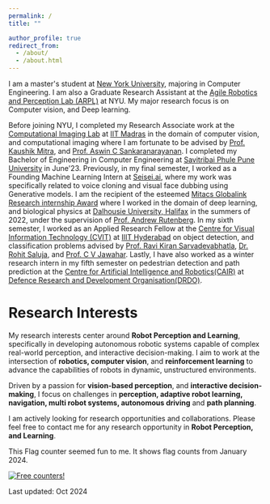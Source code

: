 ```yaml
---
permalink: /
title: ""

author_profile: true
redirect_from: 
  - /about/
  - /about.html
---
```


I am a master's student at [New York University](https://www.nyu.edu/), majoring in Computer Engineering. I am also a Graduate Research Assistant at the [Agile Robotics and Perception Lab (ARPL)](https://wp.nyu.edu/arpl/) at NYU. My major research focus is on Computer vision, and Deep learning. 

Before joining NYU, I completed my Research Associate work at the [Computational Imaging Lab](https://www.ee.iitm.ac.in/comp_photolab/) at [IIT Madras](https://www.iitm.ac.in/) in the domain of computer vision, and computational imaging where I am fortunate to be advised by [Prof. Kaushik Mitra](https://www.ee.iitm.ac.in/kmitra/), and [Prof. Aswin C Sankaranarayanan](https://www.ece.cmu.edu/directory/bios/sankaranarayanan-aswin.html). I completed my Bachelor of Engineering in Computer Engineering at [Savitribai Phule Pune University](http://www.unipune.ac.in/) in June'23. Previously, in my final semester, I worked as a Founding Machine Learning Intern at [Seisei.ai](https://www.seisei.ai/), where my work was specifically related to voice cloning and visual face dubbing using Generative models. I am the recipient of the esteemed [Mitacs Globalink Research internship Award](https://www.mitacs.ca/en/programs/globalink/globalink-research-internship) where I worked in the domain of deep learning, and biological physics at [Dalhousie University, Halifax](https://www.dal.ca/) in the summers of 2022, under the supervision of [Prof. Andrew Rutenberg](http://fizz.phys.dal.ca/~adr/). In my sixth semester, I worked as an Applied Research Fellow at the [Centre for Visual Information Technology (CVIT)](https://cvit.iiit.ac.in/) at [IIIT Hyderabad](https://www.iiit.ac.in/) on object detection, and classification problems advised by [Prof. Ravi Kiran Sarvadevabhatla](https://ravika.github.io/), [Dr. Rohit Saluja](https://rohitsaluja22.github.io/), and [Prof. C V Jawahar](https://faculty.iiit.ac.in/~jawahar/). Lastly, I have also worked as a winter research intern in my fifth semester on pedestrian detection and path prediction at the [Centre for Artificial Intelligence and Robotics(CAIR)](https://www.drdo.gov.in/drdo/labs-and-establishments/centre-artificial-intelligence-robotics-cair) at [Defence Research and Development Organisation(DRDO)](https://www.drdo.gov.in/drdo/). 

# Research Interests

My research interests center around **Robot Perception and Learning**, specifically in developing autonomous robotic systems capable of complex real-world perception, and interactive decision-making. I aim to work at the intersection of **robotics, computer vision**, and **reinforcement learning** to advance the capabilities of robots in dynamic, unstructured environments. 

Driven by a passion for **vision-based perception**, and **interactive decision-making**, I focus on challenges in **perception, adaptive robot learning, navigation, multi robot systems, autonomous driving** and **path planning**.

I am actively looking for research opportunities and collaborations. Please feel free to contact me for any research opportunity in **Robot Perception, and Learning**.

This Flag counter seemed fun to me. It shows flag counts from January 2024.    

<div>
  <a href="https://info.flagcounter.com/FhE2">
    <img src="https://s01.flagcounter.com/count2/FhE2/bg_FFFFFF/txt_000000/border_CCCCCC/columns_5/maxflags_50/viewers_0/labels_0/pageviews_1/flags_1/percent_0/" alt="Free counters!" border="0">
  </a>
</div>


Last updated: Oct 2024
